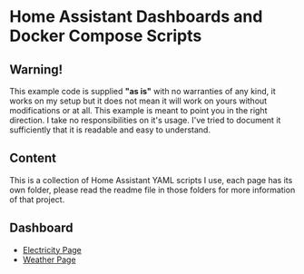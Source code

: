 # Home Assistant Dashboards and Docker Compose Scripts

## Warning!

This example code is supplied **"as is"** with no warranties of any kind, it works on my setup but it does not mean it will work on yours without modifications or at all. This example is meant to point you in the right direction. I take no responsibilities on it's usage. 
I've tried to document it sufficiently that it is readable and easy to understand.

## Content
This is a collection of Home Assistant YAML scripts I use, each page has its own folder, please read the readme file in those folders for more information of that project.

## Dashboard
- [Electricity Page](dashboard/electricity-page/)
- [Weather Page](dashboard/weather-page/)

